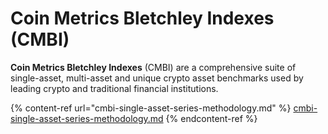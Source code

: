 # Coin Metrics Bletchley Indexes (CMBI)

**Coin Metrics Bletchley Indexes** (CMBI) are a comprehensive suite of single-asset, multi-asset and unique crypto asset benchmarks used by leading crypto and traditional financial institutions.&#x20;

{% content-ref url="cmbi-single-asset-series-methodology.md" %}
[cmbi-single-asset-series-methodology.md](cmbi-single-asset-series-methodology.md)
{% endcontent-ref %}
